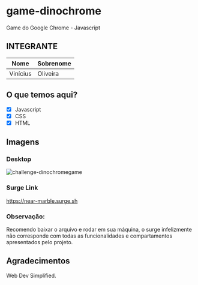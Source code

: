 # game-dinochrome
Game do Google Chrome - Javascript

## INTEGRANTE
Nome      | Sobrenome
--------- | ------
Vinícius  | Oliveira

## O que temos aqui?
- [x]  Javascript
- [x]  CSS
- [x]  HTML

## Imagens

### Desktop
![challenge-dinochromegame](https://user-images.githubusercontent.com/52759918/146467702-c80aeb67-c813-46af-b38a-5293222a526e.gif)

### Surge Link
https://near-marble.surge.sh

### Observação:
Recomendo baixar o arquivo e rodar em sua máquina, o surge infelizmente não corresponde com todas as funcionalidades e compartamentos apresentados pelo projeto.

## Agradecimentos
Web Dev Simplified.

